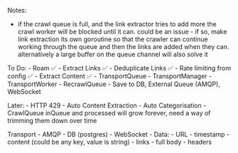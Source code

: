 Notes: 
- if the crawl queue is full, and the link extractor tries to add more the crawl worker will be blocked until it can. could be an issue - if so, make link extraction its own goroutine so that the crawler can continue working through the queue and then the links are added when they can. alternatively a large buffer on the queue channel will also solve it

To Do:
    - Roam ✅
    - Extract Links ✅
    - Deduplicate Links ✅
    - Rate limiting from config ✅
    - Extract Content ✅
    - TransportQueue
    - TransportManager
    - TransportWorker
    - RecrawlQueue
    - Save to DB, External Queue (AMQP), WebSocket 

Later:
    - HTTP 429
    - Auto Content Extraction
    - Auto Categorisation
    - CrawlQueue inQueue and processed will grow forever, need a way of trimming them down over time


Transport
    - AMQP
    - DB (postgres)
    - WebSocket
    - Data:
        - URL
        - timestamp
        - content (could be any key, value is string)
        - links
        - full body
        - headers